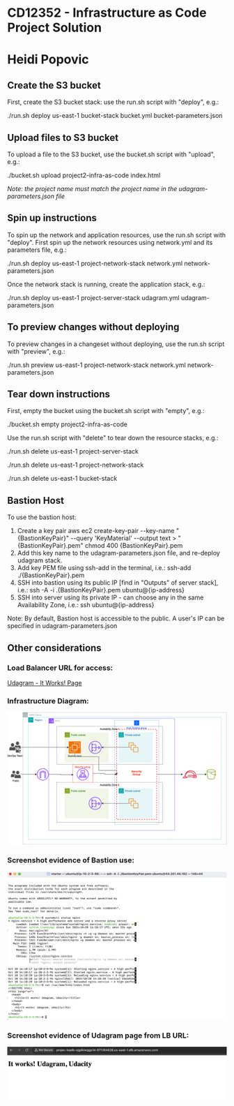 # CD12352 - Infrastructure as Code Project Solution
# Heidi Popovic

## Create the S3 bucket
First, create the S3 bucket stack: use the run.sh script with "deploy", e.g.:

./run.sh deploy us-east-1 bucket-stack bucket.yml bucket-parameters.json

## Upload files to S3 bucket
To upload a file to the S3 bucket, use the bucket.sh script with "upload", e.g.:

./bucket.sh upload project2-infra-as-code index.html

*Note: the project name must match the project name in the udagram-parameters.json file*

## Spin up instructions
To spin up the network and application resources, use the run.sh script with "deploy". First spin up the network resources using network.yml and its parameters file, e.g.:

./run.sh deploy us-east-1 project-network-stack network.yml network-parameters.json

Once the network stack is running, create the application stack, e.g.:

./run.sh deploy us-east-1 project-server-stack udagram.yml udagram-parameters.json

## To preview changes without deploying
To preview changes in a changeset without deploying, use the run.sh script with "preview", e.g.:

./run.sh preview us-east-1 project-network-stack network.yml network-parameters.json


## Tear down instructions
First, empty the bucket using the bucket.sh script with "empty", e.g.:

./bucket.sh empty project2-infra-as-code

Use the run.sh script with "delete" to tear down the resource stacks, e.g.:

./run.sh delete us-east-1 project-server-stack

./run.sh delete us-east-1 project-network-stack

./run.sh delete us-east-1 bucket-stack

## Bastion Host
To use the bastion host:
1. Create a key pair
aws ec2 create-key-pair --key-name "{BastionKeyPair}" --query 'KeyMaterial' --output text > "{BastionKeyPair}.pem"
chmod 400 {BastionKeyPair}.pem
2. Add this key name to the udagram-parameters.json file, and re-deploy udagram stack.
3. Add key PEM file using ssh-add in the terminal, i.e.:
ssh-add ./{BastionKeyPair}.pem
4. SSH into bastion using its public IP [find in "Outputs" of server stack], i.e.:
ssh -A -i .{BastionKeyPair}.pem ubuntu@{ip-address}
5. SSH into server using its private IP - can choose any in the same Availability Zone, i.e.:
ssh ubuntu@{ip-address}

Note: By default, Bastion host is accessible to the public. A user's IP can be specified in udagram-parameters.json

## Other considerations
### Load Balancer URL for access:  
[Udagram - It Works! Page](loadbalancer.com)   
### Infrastructure Diagram:  
![Infrastructure Diagram](/Project_Infra_Diagram.drawio.png)  
### Screenshot evidence of Bastion use:  
![Screenshot evidence of Bastion use](/Bastion_SSH.png)
### Screenshot evidence of Udagram page from LB URL:   
![Screenshot evidence of Udagram page](/LB_It_Works.png)